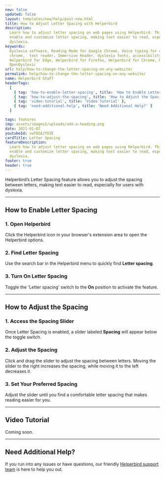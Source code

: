 ```yaml
---
new: false
updated: false
layout: templates/new/help/post-new.html
title: How to Adjust Letter Spacing with Helperbird
description:
  Learn how to adjust letter spacing on web pages using Helperbird. This guide shows you how to
  enable and customize letter spacing, making text easier to read, especially for users with
  dyslexia.
keywords:
  Dyslexia software, Reading Mode for Google Chrome, Voice typing for chrome, Text to speech for
  chrome,  text reader, Immersive Reader, dyslexia fonts, accessibility software, dyslexia software,
  Helperbird for Edge, Helperbird for Firefox, Helperbird for Chrome, Opendyslexic for Chrome,
  OpenDyslexic
url: help/how-to-change-the-letter-spacing-on-any-website/
permalink: help/how-to-change-the-letter-spacing-on-any-website/
name: Helperbird Staff
headerTags:
  [
    { tag: 'how-to-enable-letter-spacing', title: 'How to Enable Letter Spacing' },
    { tag: 'how-to-adjust-the-spacing', title: 'How to Adjust the Spacing' },
    { tag: 'video-tutorial', title: 'Video Tutorial' },
    { tag: 'need-additional-help', title: 'Need Additional Help?' }
  ]

tags: features
img: assets/images2/uploads/add-a-heading.png
date: 2021-01-07
youtubeId: vwT8SAJfU3E
cardTitle: Letter Spacing
featureDescription:
  Learn how to adjust letter spacing on web pages using Helperbird. This guide shows you how to
  enable and customize letter spacing, making text easier to read, especially for users with
  dyslexia.
footer: true
header: true
---
```


Helperbird’s Letter Spacing feature allows you to adjust the spacing between letters, making text
easier to read, especially for users with dyslexia.

---

## How to Enable Letter Spacing

### 1. Open Helperbird

Click the Helperbird icon in your browser's extension area to open the Helperbird options.

### 2. Find Letter Spacing

Use the search bar in the Helperbird menu to quickly find **Letter spacing**.

### 3. Turn On Letter Spacing

Toggle the 'Letter spacing' switch to the **On** position to activate the feature.

---

## How to Adjust the Spacing

### 1. Access the Spacing Slider

Once Letter Spacing is enabled, a slider labeled **Spacing** will appear below the toggle switch.

### 2. Adjust the Spacing

Click and drag the slider to adjust the spacing between letters. Moving the slider to the right
increases the spacing, while moving it to the left decreases it.

### 3. Set Your Preferred Spacing

Adjust the slider until you find a comfortable letter spacing that makes reading easier for you.

---

## Video Tutorial

Coming soon.

---

## Need Additional Help?

If you run into any issues or have questions, our friendly [Helperbird support team](/support/) is
here to help you out.
